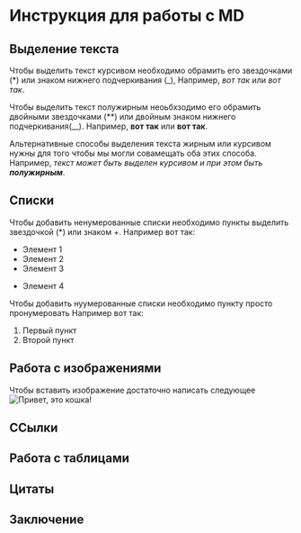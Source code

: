 # Инструкция для работы с MD

## Выделение текста

Чтобы выделить текст курсивом необходимо обрамить его звездочками (*) или знаком нижнего подчеркивания (_), Например, *вот так* или _вот так_.

Чтобы выделить текст полужирным неоьбхзодимо его обрамить двойными звездочками (**) или двойным знаком нижнего подчеркивания(__). Например, **вот так** или __вот так__.

Альтернативные способы выделения текста жирным или курсивом нужны для того чтобы мы могли совамещать оба этих способа. Например, _текст может быть выделен курсивом и при этом быть **полужирным**_.

## Списки

Чтобы добавить ненумерованные списки необходимо пункты выделить звездочкой (*) или знаком +.
Например вот так:
* Элемент 1
* Элемент 2
* Элемент 3
+ Элемент 4

Чтобы добавить нуумерованные списки необходимо пункту просто пронумеровать
Например вот так:
1. Первый пункт
2. Второй пункт

## Работа с изображениями

Чтобы вставить изображение достаточно написать следующее
![Привет, это кошка!](343886-sepik_2048x1152.jpg)

## ССылки

## Работа с таблицами

## Цитаты

## Заключение
